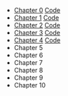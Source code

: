 
   + [Chapter 0](/chapter_0/text0.md)    [Code](/chapter_0/bn0.pl6)
   + [Chapter 1](/chapter_1/text1.md)    [Code](/chapter_1/bn1.pl6)
   + [Chapter 2](/chapter_2/text2.md)    [Code](/chapter_2/bn2.pl6)
   + [Chapter 3](/chapter_3/text3.md)    [Code](/chapter_3/bn3.pl6)
   + [Chapter 4](/chapter_4/text4.md)    [Code](/chapter_4/bn4.pl6)
   + Chapter 5
   + Chapter 6
   + Chapter 7
   + Chapter 8
   + Chapter 9
   + Chapter 10
